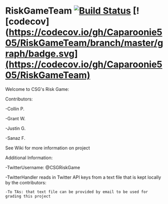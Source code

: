 # RiskGameTeam   [![Build Status](https://travis-ci.com/Caparoonie505/RiskGameTeam.svg?branch=master)](https://travis-ci.com/Caparoonie505/RiskGameTeam)  [![codecov](https://codecov.io/gh/Caparoonie505/RiskGameTeam/branch/master/graph/badge.svg](https://codecov.io/gh/Caparoonie505/RiskGameTeam)

Welcome to CSG's Risk Game:

  Contributors:
  
   -Collin P.
   
   -Grant W.
   
   -Justin G.
   
   -Sanaz F.
   
See Wiki for more information on project

Additional Information:

  -TwitterUsername: @CSGRiskGame

  -TwitterHandler reads in Twitter API keys from a text file that is kept locally by the contributors:
  
    -To TAs: that text file can be provided by email to be used for grading this project
